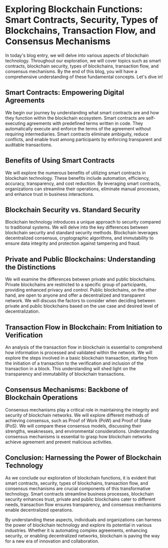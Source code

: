 # Exploring Blockchain Functions: Smart Contracts, Security, Types of Blockchains, Transaction Flow, and Consensus Mechanisms

In today's blog entry, we will delve into various aspects of blockchain technology. Throughout our exploration, we will cover topics such as smart contracts, blockchain security, types of blockchains, transaction flow, and consensus mechanisms. By the end of this blog, you will have a comprehensive understanding of these fundamental concepts. Let's dive in!

## Smart Contracts: Empowering Digital Agreements

We begin our journey by understanding what smart contracts are and how they function within the blockchain ecosystem. Smart contracts are self-executing agreements with predefined terms written in code. They automatically execute and enforce the terms of the agreement without requiring intermediaries. Smart contracts eliminate ambiguity, reduce conflicts, and enable trust among participants by enforcing transparent and auditable transactions.

## Benefits of Using Smart Contracts

We will explore the numerous benefits of utilizing smart contracts in blockchain technology. These benefits include automation, efficiency, accuracy, transparency, and cost reduction. By leveraging smart contracts, organizations can streamline their operations, eliminate manual processes, and enhance trust in business interactions.

## Blockchain Security vs. Standard Security

Blockchain technology introduces a unique approach to security compared to traditional systems. We will delve into the key differences between blockchain security and standard security methods. Blockchain leverages decentralized consensus, cryptographic algorithms, and immutability to ensure data integrity and protection against tampering and fraud.

## Private and Public Blockchains: Understanding the Distinctions

We will examine the differences between private and public blockchains. Private blockchains are restricted to a specific group of participants, providing enhanced privacy and control. Public blockchains, on the other hand, are open to anyone and offer a decentralized and transparent network. We will discuss the factors to consider when deciding between private and public blockchains based on the use case and desired level of decentralization.

## Transaction Flow in Blockchain: From Initiation to Verification

An analysis of the transaction flow in blockchain is essential to comprehend how information is processed and validated within the network. We will explore the steps involved in a basic blockchain transaction, starting from the initiation of a transaction to the verification and inclusion of the transaction in a block. This understanding will shed light on the transparency and immutability of blockchain transactions.

## Consensus Mechanisms: Backbone of Blockchain Operations

Consensus mechanisms play a critical role in maintaining the integrity and security of blockchain networks. We will explore different methods of achieving consensus, such as Proof of Work (PoW) and Proof of Stake (PoS). We will compare these consensus models, discussing their strengths, weaknesses, and environmental considerations. Understanding consensus mechanisms is essential to grasp how blockchain networks achieve agreement and prevent malicious activities.

## Conclusion: Harnessing the Power of Blockchain Technology

As we conclude our exploration of blockchain functions, it is evident that smart contracts, security, types of blockchains, transaction flow, and consensus mechanisms are crucial components of this transformative technology. Smart contracts streamline business processes, blockchain security enhances trust, private and public blockchains cater to different needs, transaction flow ensures transparency, and consensus mechanisms enable decentralized operations.

By understanding these aspects, individuals and organizations can harness the power of blockchain technology and explore its potential in various industries. Whether it is automating complex agreements, enhancing security, or enabling decentralized networks, blockchain is paving the way for a new era of innovation and collaboration.

